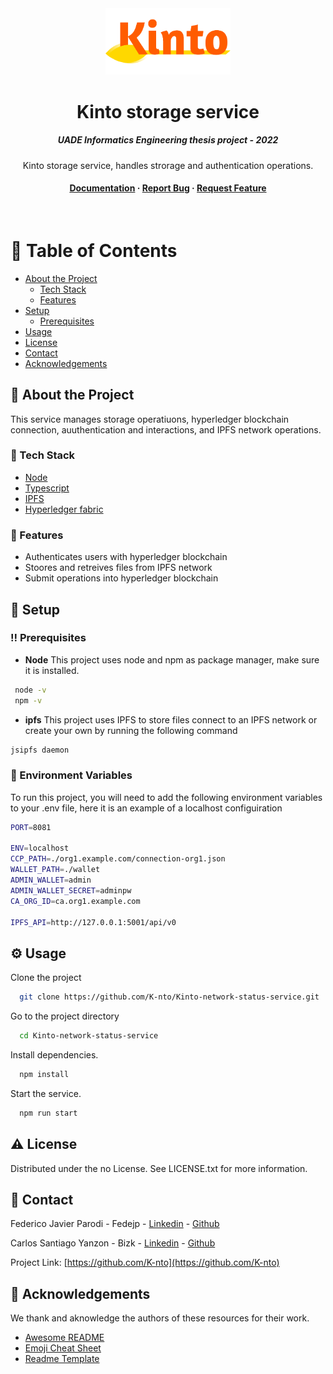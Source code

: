 <div align="center">

  <img src="resources/Kintoisologo.png" alt="logo" width="200" height="auto" />
  <h1>Kinto storage service</h1>
  
  <h5>
    UADE Informatics Engineering thesis project - 2022   
  </h5>

  <p>
    Kinto storage service, handles strorage and authentication operations. 
  </p>
   
<h4>
    <a href="https://github.com/K-nto/Kinto-storage-service/">Documentation</a>
  <span> · </span>
    <a href="https://github.com/K-nto/Kinto-storage-service/issues/">Report Bug</a>
  <span> · </span>
    <a href="https://github.com/K-nto/Kinto-storage-service/issues/">Request Feature</a>
  </h4>
</div>

<br />

# :notebook_with_decorative_cover: Table of Contents

- [About the Project](#star2-about-the-project)
  - [Tech Stack](#space_invader-tech-stack)
  - [Features](#dart-features)
- [Setup](#Setup)
  - [Prerequisites](#bangbang-prerequisites)
- [Usage](#eyes-usage)
- [License](#warning-license)
- [Contact](#handshake-contact)
- [Acknowledgements](#gem-acknowledgements)

## :star2: About the Project

This service manages storage operatiuons, hyperledger blockchain connection, auuthentication and interactions, and IPFS network operations.

### :space_invader: Tech Stack

  <ul>
    <li><a href="https://nodejs.org/">Node</a></li>
    <li><a href="https://www.typescriptlang.org/">Typescript</a></li>
    <li><a href="https://ipfs.tech/">IPFS</a></li>
    <li><a href="https://www.hyperledger.org/use/fabric/">Hyperledger fabric</a></li>
  </ul>

### :dart: Features

- Authenticates users with hyperledger blockchain
- Stoores and retreives files from IPFS network
- Submit operations into hyperledger blockchain

## :toolbox: Setup

### :bangbang: Prerequisites

- **Node** This project uses node and npm as package manager, make sure it is installed.

```bash
 node -v
 npm -v
```

- **ipfs** This project uses IPFS to store files connect to an IPFS network or create your own by running the following command

```bash
jsipfs daemon
```

### :key: Environment Variables

To run this project, you will need to add the following environment variables to your .env file, here it is an example of a localhost configuiration

```bash
PORT=8081

ENV=localhost
CCP_PATH=./org1.example.com/connection-org1.json
WALLET_PATH=./wallet
ADMIN_WALLET=admin
ADMIN_WALLET_SECRET=adminpw
CA_ORG_ID=ca.org1.example.com

IPFS_API=http://127.0.0.1:5001/api/v0
```

## :gear: Usage

Clone the project

```bash
  git clone https://github.com/K-nto/Kinto-network-status-service.git
```

Go to the project directory

```bash
  cd Kinto-network-status-service
```

Install dependencies.

```bash
  npm install
```

Start the service.

```bash
  npm run start
```

## :warning: License

Distributed under the no License. See LICENSE.txt for more information.

<!-- Contact -->

## :handshake: Contact

Federico Javier Parodi - Fedejp - [Linkedin](https://www.linkedin.com/in/fedejp) - [Github](https://github.com/Fedejp)

Carlos Santiago Yanzon - Bizk - [Linkedin](https://www.linkedin.com/in/carlos-santiago-yanzon/) - [Github](https://github.com/bizk)

Project Link: [https://github.com/K-nto](https://github.com/K-nto)

## :gem: Acknowledgements

We thank and aknowledge the authors of these resources for their work.

- [Awesome README](https://github.com/matiassingers/awesome-readme)
- [Emoji Cheat Sheet](https://github.com/ikatyang/emoji-cheat-sheet/blob/master/README.md#travel--places)
- [Readme Template](https://github.com/othneildrew/Best-README-Template)
